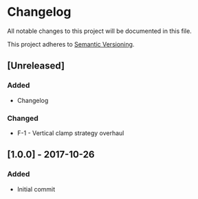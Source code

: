 # Changelog
All notable changes to this project will be documented in this file.

This project adheres to [Semantic Versioning](http://semver.org/spec/v2.0.0.html).

## [Unreleased]
### Added
* Changelog

### Changed
* F-1 - Vertical clamp strategy overhaul

## [1.0.0] - 2017-10-26
### Added
* Initial commit
